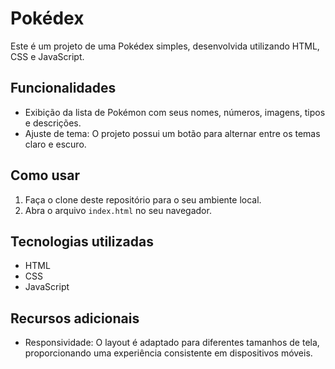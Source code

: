 # Pokédex

Este é um projeto de uma Pokédex simples, desenvolvida utilizando HTML, CSS e JavaScript.

## Funcionalidades

- Exibição da lista de Pokémon com seus nomes, números, imagens, tipos e descrições.
- Ajuste de tema: O projeto possui um botão para alternar entre os temas claro e escuro.

## Como usar

1. Faça o clone deste repositório para o seu ambiente local.
2. Abra o arquivo `index.html` no seu navegador.


## Tecnologias utilizadas

- HTML
- CSS
- JavaScript

## Recursos adicionais


- Responsividade: O layout é adaptado para diferentes tamanhos de tela, proporcionando uma experiência consistente em dispositivos móveis.

